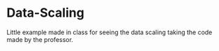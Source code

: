 # Data-Scaling
Little example made in class for seeing the data scaling taking the code made by the professor.
